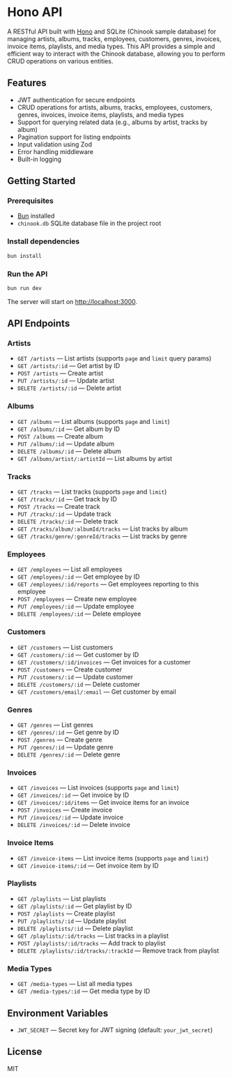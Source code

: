 # Hono API

A RESTful API built with [Hono](https://hono.dev/) and SQLite (Chinook sample database) for managing artists, albums, tracks, employees, customers, genres, invoices, invoice items, playlists, and media types.
This API provides a simple and efficient way to interact with the Chinook database, allowing you to perform CRUD operations on various entities.

## Features

- JWT authentication for secure endpoints
- CRUD operations for artists, albums, tracks, employees, customers, genres, invoices, invoice items, playlists, and media types
- Support for querying related data (e.g., albums by artist, tracks by album)
- Pagination support for listing endpoints
- Input validation using Zod
- Error handling middleware
- Built-in logging

## Getting Started

### Prerequisites

- [Bun](https://bun.sh/) installed
- `chinook.db` SQLite database file in the project root

### Install dependencies

```sh
bun install
```

### Run the API

```sh
bun run dev
```

The server will start on [http://localhost:3000](http://localhost:3000).

## API Endpoints

### Artists

- `GET /artists` — List artists (supports `page` and `limit` query params)
- `GET /artists/:id` — Get artist by ID
- `POST /artists` — Create artist
- `PUT /artists/:id` — Update artist
- `DELETE /artists/:id` — Delete artist

### Albums

- `GET /albums` — List albums (supports `page` and `limit`)
- `GET /albums/:id` — Get album by ID
- `POST /albums` — Create album
- `PUT /albums/:id` — Update album
- `DELETE /albums/:id` — Delete album
- `GET /albums/artist/:artistId` — List albums by artist

### Tracks

- `GET /tracks` — List tracks (supports `page` and `limit`)
- `GET /tracks/:id` — Get track by ID
- `POST /tracks` — Create track
- `PUT /tracks/:id` — Update track
- `DELETE /tracks/:id` — Delete track
- `GET /tracks/album/:albumId/tracks` — List tracks by album
- `GET /tracks/genre/:genreId/tracks` — List tracks by genre

### Employees

- `GET /employees` — List all employees
- `GET /employees/:id` — Get employee by ID
- `GET /employees/:id/reports` — Get employees reporting to this employee
- `POST /employees` — Create new employee
- `PUT /employees/:id` — Update employee
- `DELETE /employees/:id` — Delete employee

### Customers

- `GET /customers` — List customers
- `GET /customers/:id` — Get customer by ID
- `GET /customers/:id/invoices` — Get invoices for a customer
- `POST /customers` — Create customer
- `PUT /customers/:id` — Update customer
- `DELETE /customers/:id` — Delete customer
- `GET /customers/email/:email` — Get customer by email

### Genres

- `GET /genres` — List genres
- `GET /genres/:id` — Get genre by ID
- `POST /genres` — Create genre
- `PUT /genres/:id` — Update genre
- `DELETE /genres/:id` — Delete genre

### Invoices

- `GET /invoices` — List invoices (supports `page` and `limit`)
- `GET /invoices/:id` — Get invoice by ID
- `GET /invoices/:id/items` — Get invoice items for an invoice
- `POST /invoices` — Create invoice
- `PUT /invoices/:id` — Update invoice
- `DELETE /invoices/:id` — Delete invoice

### Invoice Items

- `GET /invoice-items` — List invoice items (supports `page` and `limit`)
- `GET /invoice-items/:id` — Get invoice item by ID

### Playlists

- `GET /playlists` — List playlists
- `GET /playlists/:id` — Get playlist by ID
- `POST /playlists` — Create playlist
- `PUT /playlists/:id` — Update playlist
- `DELETE /playlists/:id` — Delete playlist
- `GET /playlists/:id/tracks` — List tracks in a playlist
- `POST /playlists/:id/tracks` — Add track to playlist
- `DELETE /playlists/:id/tracks/:trackId` — Remove track from playlist

### Media Types

- `GET /media-types` — List all media types
- `GET /media-types/:id` — Get media type by ID

## Environment Variables

- `JWT_SECRET` — Secret key for JWT signing (default: `your_jwt_secret`)

## License

MIT
